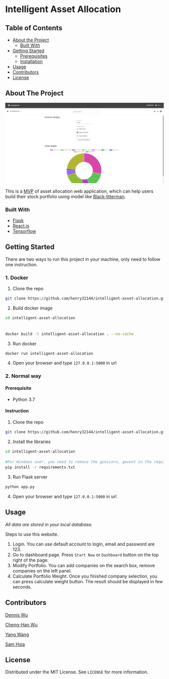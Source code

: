# Intelligent Asset Allocation

<!-- TABLE OF CONTENTS -->
## Table of Contents

* [About the Project](#about-the-project)
  * [Built With](#built-with)
* [Getting Started](#getting-started)
  * [Prerequisites](#prerequisites)
  * [Installation](#installation)
* [Usage](#usage)
* [Contributors](#contributors)
* [License](#license)



<!-- ABOUT THE PROJECT -->
## About The Project

![Screen Shot](./screenshot.png)

This is a [MVP](https://en.wikipedia.org/wiki/Minimum_viable_product) of asset allocation web application, which can help users build their stock portfolio using model like [Black-litterman](https://en.wikipedia.org/wiki/Black%E2%80%93Litterman_model).

### Built With
* [Flask](https://getbootstrap.com)
* [React.js](https://jquery.com)
* [Tensorflow](https://laravel.com)



<!-- GETTING STARTED -->
## Getting Started

There are two ways to run this project in your machine, only need to follow one instruction.

### 1. Docker

1. Clone the repo
```sh
git clone https://github.com/henry32144/intelligent-asset-allocation.git
```
2. Build docker image
```sh
cd intelligent-asset-allocation


docker build -t intelligent-asset-allocation . --no-cache
```
3. Run docker
```sh
docker run intelligent-asset-allocation
```
4. Open your browser and type `127.0.0.1:5000` in url


### 2. Normal way

#### Prerequisite

* Python 3.7

#### Instruction

1. Clone the repo
```sh
git clone https://github.com/henry32144/intelligent-asset-allocation.git
```
2. Install the libraries
```sh
cd intelligent-asset-allocation

#For Windows user, you need to remove the gunicorn, gevent in the requirements.txt
pip install -r requirements.txt
```
3. Run Flask server
```sh
python app.py
```
4. Open your browser and type `127.0.0.1:5000` in url

<!-- USAGE EXAMPLES -->
## Usage

*All data are stored in your local database.* 

Steps to use this website.

1. Login. You can use default account to login, email and password are 123.
2. Go to dashboard page. Press `Start Now` or `Dashboard` button on the top right of the page.
3. Modify Portfolio. You can add companies on the search box, remove companies on the left panel.
4. Calculate Portfolio Weight. Once you finished company selection, you can press calculate weight button. The result should be displayed in few seconds.


<!-- CONTRIBUTING -->
## Contributors

[Dennis Wu](https://github.com/Hibb-bb)

[Cheng-Han Wu](https://github.com/henry32144/intelligent-asset-allocation)

[Yang Wang](https://github.com/penguinwang96825)

[Sam Hsia](https://github.com/HsiaSharpie)

<!-- LICENSE -->
## License

Distributed under the MIT License. See `LICENSE` for more information.